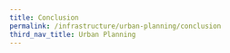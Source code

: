 ```yaml
---
title: Conclusion
permalink: /infrastructure/urban-planning/conclusion
third_nav_title: Urban Planning
---
```

